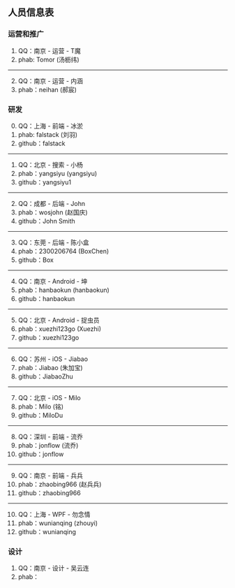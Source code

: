 ## 人员信息表

### 运营和推广
1. 	QQ：南京 - 运营 - T魔
1.	phab: Tomor (汤枥纬)
---------
2. 	QQ：南京 - 运营 - 内涵
2.	phab：neihan (郝宸)

### 研发
0.  QQ：上海 - 前端 - 冰淤
0.  phab: falstack (刘羽)
0.  github：falstack
---------
1.	QQ：北京 - 搜索 - 小杨
1.	phab：yangsiyu (yangsiyu)
1.	github：yangsiyu1
---------
2.	QQ：成都 - 后端 - John
2.	phab：wosjohn (赵国庆)
2.	github：John Smith
---------
3.	QQ：东莞 - 后端 - 陈小盒
3.	phab：2300206764 (BoxChen)
3.	github：Box
---------
4.	QQ：南京 - Android - 坤
4.	phab：hanbaokun (hanbaokun)
4.	github：hanbaokun
---------
5.	QQ：北京 - Android - 捉虫员
5.	phab：xuezhi123go (Xuezhi)
5.  github：xuezhi123go
---------
6.	QQ：苏州 - iOS - Jiabao
6.	phab：Jiabao (朱加宝)
6.  github：JiabaoZhu
---------
7. 	QQ：北京 - iOS - Milo
7.	phab：Milo (铭)
7.	github：MiloDu
---------
8.	QQ：深圳 - 前端 - 流乔
8.	phab：jonflow (流乔)
8.	github：jonflow
---------
9.	QQ：南京 - 前端 - 兵兵
9.	phab：zhaobing966 (赵兵兵)
0.  github：zhaobing966
---------
10.	QQ：上海 - WPF - 勿念情
10.	phab：wunianqing (zhouyi)
10.	github：wunianqing


### 设计

1.  QQ：南京 - 设计 - 吴云连
1.  phab：

